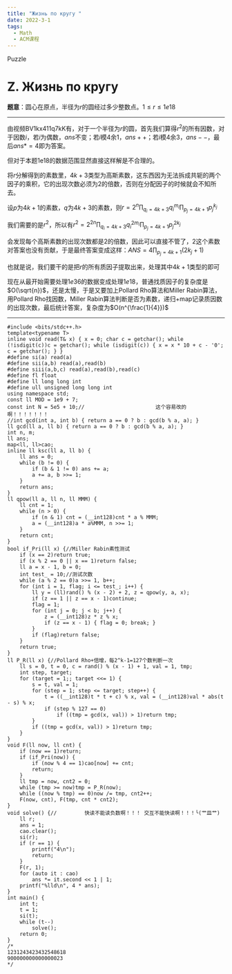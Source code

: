 ```yaml
---
title: "Жизнь по кругу "
date: 2022-3-1
tags:
  - Math
  - ACM课程
---
```


Puzzle

<!-- more -->

# Z. Жизнь по кругу 

**题意**：圆心在原点，半径为$r$的圆经过多少整数点。$1\leq{r}\leq{1e18}$

***

由视频BV1kx411q7kK有，对于一个半径为$r$的圆，首先我们算得$r^2$的所有因数，对于因数$i$，若$i$为偶数，$ans$不变；若$i$模4余1，$ans++$；若$i$模4余3，$ans--$，最后$ans*=4$即为答案。

但对于本题1e18的数据范围显然直接这样解是不合理的。

将$r$分解得到的素数里，$4k+3$类型为高斯素数，这东西因为无法拆成共轭的两个因子的乘积，它的出现次数必须为2的倍数，否则在分配因子的时候就会不知所去。

设$p$为$4k+1$的素数，$q$为$4k+3$的素数，则$r=2^n\prod_{q_i=4k+3}q_i^{m_i}\prod_{p_j=4k+1}p_j^{k_j}$

我们需要的是$r^2$，所以有$r^2=2^{2n}\prod_{q_i=4k+3}q_i^{2m_i}\prod_{p_j=4k+1}p_j^{2k_j}$

会发现每个高斯素数的出现次数都是2的倍数，因此可以直接不管了，2这个素数对答案也没有贡献，于是最终答案变成这样：$ANS=4\prod_{p_j=4k+1}(2k_j+1)$

也就是说，我们要干的是把$r$的所有质因子提取出来，处理其中$4k+1$类型的即可

现在从最开始需要处理$1e36$的数据变成处理$1e18$，普通找质因子的复杂度是$O(\sqrt{n})$，还是太慢，于是又要加上Pollard Rho算法和Miller Rabin算法，用Pollard Rho找因数，Miller Rabin算法判断是否为素数，递归+map记录质因数的出现次数，最后统计答案，复杂度为$O(n^{\frac{1}{4}})$

***

```
#include <bits/stdc++.h>
template<typename T>
inline void read(T& x) { x = 0; char c = getchar(); while (!isdigit(c))c = getchar(); while (isdigit(c)) { x = x * 10 + c - '0'; c = getchar(); } }
#define si(a) read(a)
#define sii(a,b) read(a),read(b)
#define siii(a,b,c) read(a),read(b),read(c)
#define fl float
#define ll long long int
#define ull unsigned long long int
using namespace std;
const ll MOD = 1e9 + 7;
const int N = 5e5 + 10;//                       这个容易改的啊！！！！！！！
//int gcd(int a, int b) { return a == 0 ? b : gcd(b % a, a); }
ll gcd(ll a, ll b) { return a == 0 ? b : gcd(b % a, a); }
int n, m;
ll ans;
map<ll, ll>cao;
inline ll ksc(ll a, ll b) {
	ll ans = 0;
	while (b != 0) {
		if (b & 1 != 0) ans += a;
		a += a, b >>= 1;
	}
	return ans;
}
ll qpow(ll a, ll n, ll MMM) {
	ll cnt = 1;
	while (n > 0) {
		if (n & 1) cnt = (__int128)cnt * a % MMM;
		a = (__int128)a * a%MMM, n >>= 1;
	}
	return cnt;
}
bool if_Pri(ll x) {//Miller Rabin素性测试
	if (x == 2)return true;
	if (x % 2 == 0 || x == 1)return false;
	ll a = x - 1, b = 0;
	int test_ = 10;//测试次数
	while (a % 2 == 0)a >>= 1, b++;
	for (int i = 1, flag; i <= test_; i++) {
		ll y = (ll)rand() % (x - 2) + 2, z = qpow(y, a, x);
		if (z == 1 || z == x - 1)continue;
		flag = 1;
		for (int j = 0; j < b; j++) {
			z = (__int128)z * z % x;
			if (z == x - 1) { flag = 0; break; }
		}
		if (flag)return false;
	}
	return true;
}
ll P_R(ll x) {//Pollard Rho+倍增，每2^k-1=127个数判断一次
	ll s = 0, t = 0, c = rand() % (x - 1) + 1, val = 1, tmp;
	int step, target;
	for (target = 1;; target <<= 1) {
		s = t, val = 1;
		for (step = 1; step <= target; step++) {
			t = ((__int128)t * t + c) % x, val = (__int128)val * abs(t - s) % x;
			if (step % 127 == 0) 
				if ((tmp = gcd(x, val)) > 1)return tmp;
		}
		if ((tmp = gcd(x, val)) > 1)return tmp;
	}
}
void F(ll now, ll cnt) {
	if (now == 1)return;
	if (if_Pri(now)) {
		if (now % 4 == 1)cao[now] += cnt;
		return;
	}
	ll tmp = now, cnt2 = 0;
	while (tmp >= now)tmp = P_R(now);
	while ((now % tmp) == 0)now /= tmp, cnt2++;
	F(now, cnt), F(tmp, cnt * cnt2);
}
void solve() {//         快读不能读负数啊！！！ 交互不能快读啊！！！╰(艹皿艹)
	ll r;
	ans = 1;
	cao.clear();
	si(r);
	if (r == 1) {
		printf("4\n");
		return;
	}
	F(r, 1);
	for (auto it : cao)
		ans *= it.second << 1 | 1;
	printf("%lld\n", 4 * ans);
}
int main() {
	int t;
	t = 1;
	si(t);
	while (t--)
		solve();
	return 0;
}
/*
1231243423432548618
900000000000000023
*/
```

